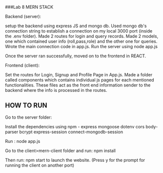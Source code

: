 ###Lab 8 MERN STACK

Backend (server):

setup the backend using express JS and mongo db. Used mongo db's connection string to establish a connection on my local 3000 port (inside the .env folder). Made 2 routes for login and query records. Made 2 models, one which contained user info (roll,pass,role) and the other one for queries. Wrote the main connection code in app.js. Run the server using node app.js

Once the server ran successfully, moved on to the frontend in REACT.

Frontend (client):

Set the routes for Login, Signup and Profile Page in App.js. Made a folder called components which contains individual js pages for each mentioned functionalities. These files act as the front end information sender to the backend where the info is processed in the routes.

## HOW TO RUN

Go to the server folder:

Install the dependencies using npm - 
    express
    mongoose
    dotenv
    cors
    body-parser
    bcrypt
    express-session
    connect-mongodb-session

Run : node app.js

Go to the client>mern-client folder and run: npm install

Then run: npm start to launch the website. (Press y for the prompt for running the client on another port)
 
